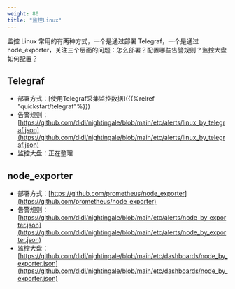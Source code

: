 ```yaml
---
weight: 80
title: "监控Linux"
---
```


监控 Linux 常用的有两种方式，一个是通过部署 Telegraf，一个是通过 node_exporter，关注三个层面的问题：怎么部署？配置哪些告警规则？监控大盘如何配置？

## Telegraf

- 部署方式：[使用Telegraf采集监控数据]({{%relref "quickstart/telegraf"%}}) 
- 告警规则：[https://github.com/didi/nightingale/blob/main/etc/alerts/linux_by_telegraf.json](https://github.com/didi/nightingale/blob/main/etc/alerts/linux_by_telegraf.json)
- 监控大盘：正在整理

## node_exporter

- 部署方式：[https://github.com/prometheus/node_exporter](https://github.com/prometheus/node_exporter)
- 告警规则：[https://github.com/didi/nightingale/blob/main/etc/alerts/node_by_exporter.json](https://github.com/didi/nightingale/blob/main/etc/alerts/node_by_exporter.json)
- 监控大盘：[https://github.com/didi/nightingale/blob/main/etc/dashboards/node_by_exporter.json](https://github.com/didi/nightingale/blob/main/etc/dashboards/node_by_exporter.json)

